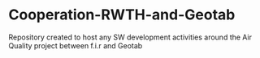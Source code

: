 # Cooperation-RWTH-and-Geotab
Repository created to host any SW development activities around the Air Quality project between f.i.r and Geotab
